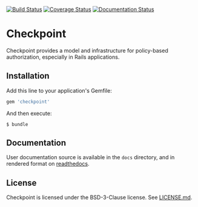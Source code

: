 [![Build Status](https://travis-ci.org/mlibrary/checkpoint.svg?branch=master)](https://travis-ci.org/mlibrary/checkpoint?branch=master)
[![Coverage Status](https://coveralls.io/repos/github/mlibrary/checkpoint/badge.svg?branch=master)](https://coveralls.io/github/mlibrary/checkpoint?branch=master)
[![Documentation Status](https://readthedocs.org/projects/checkpoint/badge/?version=latest)](https://checkpoint.readthedocs.io/en/latest/?badge=latest)

# Checkpoint

Checkpoint provides a model and infrastructure for policy-based authorization,
especially in Rails applications.

## Installation

Add this line to your application's Gemfile:

```ruby
gem 'checkpoint'
```

And then execute:

    $ bundle

## Documentation

User documentation source is available in the `docs` directory, and in rendered format
on [readthedocs](https://checkpoint.readthedocs.io/en/latest/).

## License

Checkpoint is licensed under the BSD-3-Clause license. See [LICENSE.md](LICENSE.md).
